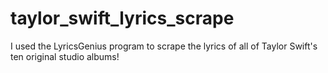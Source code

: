 # taylor_swift_lyrics_scrape
I used the LyricsGenius program to scrape the lyrics of all of Taylor Swift's ten original studio albums!
